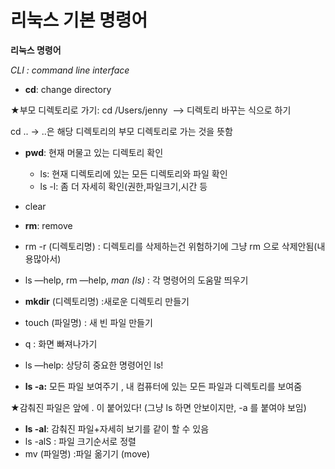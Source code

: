 # 리눅스 기본 명령어

**리눅스 명령어**

*CLI : command line interface*

- **cd**: change directory

★부모 디렉토리로 가기: cd /Users/jenny  —> 디렉토리 바꾸는 식으로 하기

cd .. -> ..은 해당 디렉토리의 부모 디렉토리로 가는 것을 뜻함

- **pwd**: 현재 머물고 있는 디렉토리 확인
    - ls: 현재 디렉토리에 있는 모든 디렉토리와 파일 확인
    - ls -l: 좀 더 자세히 확인(권한,파일크기,시간 등
    
- clear
- **rm**: remove

- rm -r (디렉토리명) : 디렉토리를 삭제하는건 위험하기에 그냥 rm 으로 삭제안됨(내용많아서)

- ls —help, rm —help, *man (ls)* : 각 명령어의 도움말 띄우기
- **mkdir** (디렉토리명) :새로운 디렉토리 만들기
- touch (파일명) : 새 빈 파일 만들기
- q : 화면 빠져나가기
- ls —help: 상당히 중요한 명령어인 ls!
- **ls -a:** 모든 파일 보여주기 , 내 컴퓨터에 있는 모든 파일과 디렉토리를 보여줌

★감춰진 파일은 앞에 . 이 붙어있다! (그냥 ls 하면 안보이지만, -a 를 붙여야 보임)

- **ls -al**: 감춰진 파일+자세히 보기를 같이 할 수 있음
- ls -alS : 파일 크기순서로 정렬
- mv (파일명) :파일 옮기기 (move)